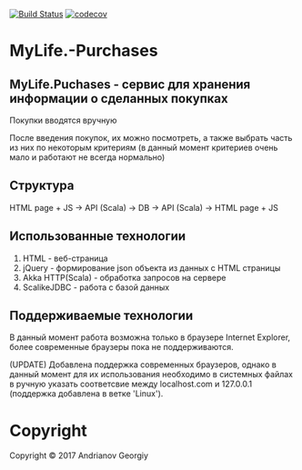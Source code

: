 [![Build Status](https://travis-ci.org/Andrianov96/MyLife.-Purchases.svg?branch=master)](https://travis-ci.org/Andrianov96/MyLife.-Purchases)
[![codecov](https://codecov.io/gh/Andrianov96/MyLife.-Purchases/branch/master/graph/badge.svg)](https://codecov.io/gh/Andrianov96/MyLife.-Purchases)

# MyLife.-Purchases
## MyLife.Puchases - сервис для хранения информации о сделанных покупках 
Покупки вводятся вручную

После введения покупок, их можно посмотреть, а также выбрать часть из них по некоторым критериям (в данный момент критериев очень мало и работают не всегда нормально)

## Структура
HTML page + JS -> API (Scala) -> DB -> API (Scala) -> HTML page + JS

## Использованные технологии
1. HTML - веб-страница
2. jQuery - формирование json объекта из данных с HTML страницы
3. Akka HTTP(Scala) - обработка запросов на сервере
4. ScalikeJDBC - работа с базой данных

## Поддерживаемые технологии
В данный момент работа возможна только в браузере Internet Explorer, более современные браузеры пока не поддерживаются.

(UPDATE) Добавлена поддержка современных браузеров, однако в данный момент для их использования необходимо в системных файлах в ручную указать соответсвие между localhost.com и 127.0.0.1 (поддержка добавлена в ветке 'Linux').

# Copyright

Copyright © 2017 Andrianov Georgiy


